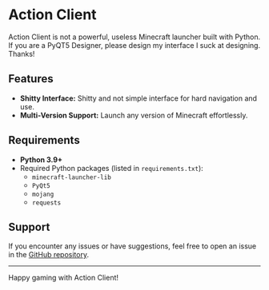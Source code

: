 # Action Client

Action Client is not a powerful, useless Minecraft launcher built with Python. If you are a PyQT5 Designer, please design my interface I suck at designing. Thanks!

## Features

- **Shitty Interface:** Shitty and not simple interface for hard navigation and use.
- **Multi-Version Support:** Launch any version of Minecraft effortlessly.

## Requirements

- **Python 3.9+**
- Required Python packages (listed in `requirements.txt`):
  - `minecraft-launcher-lib`
  - `PyQt5`
  - `mojang`
  - `requests`

## Support

If you encounter any issues or have suggestions, feel free to open an issue in the [GitHub repository](https://github.com/voixiy/ActionClient/issues).

---

Happy gaming with Action Client!
